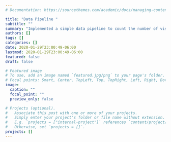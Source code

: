```yaml
---
# Documentation: https://sourcethemes.com/academic/docs/managing-content/

title: "Data Pipeline "
subtitle: ""
summary: "Implemented a simple data pipeline to count the number of visitors on a website each day"
authors: []
tags: []
categories: []
date: 2020-01-29T23:00:49-06:00
lastmod: 2020-01-29T23:00:49-06:00
featured: false
draft: false

# Featured image
# To use, add an image named `featured.jpg/png` to your page's folder.
# Focal points: Smart, Center, TopLeft, Top, TopRight, Left, Right, BottomLeft, Bottom, BottomRight.
image:
  caption: ""
  focal_point: ""
  preview_only: false

# Projects (optional).
#   Associate this post with one or more of your projects.
#   Simply enter your project's folder or file name without extension.
#   E.g. `projects = ["internal-project"]` references `content/project/deep-learning/index.md`.
#   Otherwise, set `projects = []`.
projects: []
---
```

